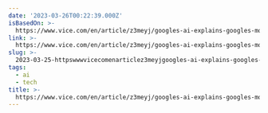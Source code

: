 ```yaml
---
date: '2023-03-26T00:22:39.000Z'
isBasedOn: >-
  https://www.vice.com/en/article/z3meyj/googles-ai-explains-googles-monopolistic-practices-in-great-detail
link: >-
  https://www.vice.com/en/article/z3meyj/googles-ai-explains-googles-monopolistic-practices-in-great-detail
slug: >-
  2023-03-25-httpswwwvicecomenarticlez3meyjgoogles-ai-explains-googles-monopolistic-practices-in-great-detail
tags:
  - ai
  - tech
title: >-
  https://www.vice.com/en/article/z3meyj/googles-ai-explains-googles-monopolistic-practices-in-great-detail
---
```


